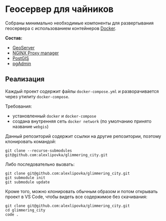 # Геосервер для чайников

Собраны минимально необходимые компоненты для развертывания геосервера с использованием контейнеров [Docker](https://www.docker.com/).

**Состав:**

- [GeoServer](https://geoserver.org/)
- [NGINX Proxy manager](https://nginxproxymanager.com/)
- [PostGIS](https://postgis.net/)
- [pgAdmin](https://www.pgadmin.org/)

## Реализация

Каждый проект содержит файлы `docker-compose.yml` и разворачивается через утилиту `docker-compose`.

Требования:

- установленный `docker` и `docker-compose`
- создана внутренняя сеть `docker network` (по умолчанию принято название `webgis`)

Данный репозиторий содержит ссылки на другие репозитории, поэтому клонировать командой:

```shell
git clone --recurse-submodules git@github.com:alexlipovka/glimmering_city.git
```

Либо последовательно вызвать:

```shell
git clone git@github.com:alexlipovka/glimmering_city.git
git submodule init
git submodule update
```

Кроме того, можно клонировать обычным образом и потом открывать проект в VS Code, чтобы видеть все содержимое без скачивания:

```shell
git clone git@github.com:alexlipovka/glimmering_city.git
cd glimmering_city
code .
```